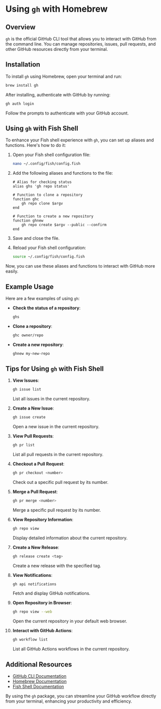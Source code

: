 
# Using `gh` with Homebrew

## Overview

`gh` is the official GitHub CLI tool that allows you to interact with GitHub from the command line. You can manage repositories, issues, pull requests, and other GitHub resources directly from your terminal.

## Installation

To install `gh` using Homebrew, open your terminal and run:

```sh
brew install gh
```

After installing, authenticate with GitHub by running:

```sh
gh auth login
```

Follow the prompts to authenticate with your GitHub account.

## Using `gh` with Fish Shell

To enhance your Fish shell experience with `gh`, you can set up aliases and functions. Here's how to do it:

1. Open your Fish shell configuration file:
   ```sh
   nano ~/.config/fish/config.fish
   ```

2. Add the following aliases and functions to the file:
   ```fish
   # Alias for checking status
   alias ghs 'gh repo status'

   # Function to clone a repository
   function ghc
       gh repo clone $argv
   end

   # Function to create a new repository
   function ghnew
       gh repo create $argv --public --confirm
   end
   ```

3. Save and close the file.

4. Reload your Fish shell configuration:
   ```sh
   source ~/.config/fish/config.fish
   ```

Now, you can use these aliases and functions to interact with GitHub more easily.

## Example Usage

Here are a few examples of using `gh`:

- **Check the status of a repository**:
  ```sh
  ghs
  ```

- **Clone a repository**:
  ```sh
  ghc owner/repo
  ```

- **Create a new repository**:
  ```sh
  ghnew my-new-repo
  ```

## Tips for Using `gh` with Fish Shell

1. **View Issues**:
   ```sh
   gh issue list
   ```
   List all issues in the current repository.

2. **Create a New Issue**:
   ```sh
   gh issue create
   ```
   Open a new issue in the current repository.

3. **View Pull Requests**:
   ```sh
   gh pr list
   ```
   List all pull requests in the current repository.

4. **Checkout a Pull Request**:
   ```sh
   gh pr checkout <number>
   ```
   Check out a specific pull request by its number.

5. **Merge a Pull Request**:
   ```sh
   gh pr merge <number>
   ```
   Merge a specific pull request by its number.

6. **View Repository Information**:
   ```sh
   gh repo view
   ```
   Display detailed information about the current repository.

7. **Create a New Release**:
   ```sh
   gh release create <tag>
   ```
   Create a new release with the specified tag.

8. **View Notifications**:
   ```sh
   gh api notifications
   ```
   Fetch and display GitHub notifications.

9. **Open Repository in Browser**:
   ```sh
   gh repo view --web
   ```
   Open the current repository in your default web browser.

10. **Interact with GitHub Actions**:
    ```sh
    gh workflow list
    ```
    List all GitHub Actions workflows in the current repository.

## Additional Resources

- [GitHub CLI Documentation](https://cli.github.com/manual/)
- [Homebrew Documentation](https://docs.brew.sh/)
- [Fish Shell Documentation](https://fishshell.com/docs/current/index.html)

By using the `gh` package, you can streamline your GitHub workflow directly from your terminal, enhancing your productivity and efficiency.
